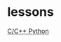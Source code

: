 # lessons
[ C/C++ ](https://github.com/tool4tux/lessons/cpp)
[ Python ](https://github.com/tool4tux/lessons/python)
